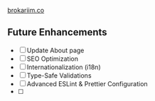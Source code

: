 [brokariim.co](https://www.brokariim.co/)

## Future Enhancements

- [ ] Update About page
- [ ] SEO Optimization
- [ ] Internationalization (i18n)
- [ ] Type-Safe Validations
- [ ] Advanced ESLint & Prettier Configuration
- [ ] 
